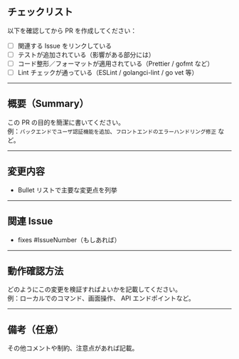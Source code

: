 ## チェックリスト

以下を確認してから PR を作成してください：

- [ ] 関連する Issue をリンクしている  
- [ ] テストが追加されている（影響がある部分には）  
- [ ] コード整形／フォーマットが適用されている（Prettier / gofmt など）  
- [ ] Lint チェックが通っている（ESLint / golangci-lint / go vet 等）

---

## 概要（Summary）

この PR の目的を簡潔に書いてください。  
例：`バックエンドでユーザ認証機能を追加`、`フロントエンドのエラーハンドリング修正` など。

---

## 変更内容

- Bullet リストで主要な変更点を列挙  

---

## 関連 Issue

- fixes #IssueNumber（もしあれば）  

---

## 動作確認方法

どのようにこの変更を検証すればよいかを記載してください。  
例：ローカルでのコマンド、画面操作、 API エンドポイントなど。

---

## 備考（任意）

その他コメントや制約、注意点があれば記載。
